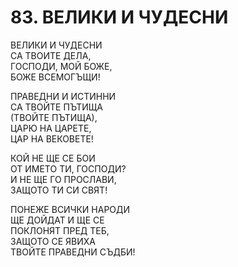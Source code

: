 # 83. ВЕЛИКИ И ЧУДЕСНИ  
  
ВЕЛИКИ И ЧУДЕСНИ  
СА ТВОИТЕ ДЕЛА,  
ГОСПОДИ, МОЙ БОЖЕ,  
БОЖЕ ВСЕМОГЪЩИ!  
  
ПРАВЕДНИ И ИСТИННИ  
СА ТВОЙТЕ ПЪТИЩА  
(ТВОЙТЕ ПЪТИЩА),  
ЦАРЮ НА ЦАРЕТЕ,  
ЦАР НА ВЕКОВЕТЕ!  
  
КОЙ НЕ ЩЕ СЕ БОИ  
ОТ ИМЕТО ТИ, ГОСПОДИ?  
И НЕ ЩЕ ГО ПРОСЛАВИ,  
ЗАЩОТО ТИ СИ СВЯТ!  
  
ПОНЕЖЕ ВСИЧКИ НАРОДИ  
ЩЕ ДОЙДАТ И ЩЕ СЕ  
ПОКЛОНЯТ ПРЕД ТЕБ,  
ЗАЩОТО СЕ ЯВИХА  
ТВОЙТЕ ПРАВЕДНИ СЪДБИ!  


<DownloadsButton pdf="/pdf/83-veliki-i-chudesni.pdf" />

<DownloadChordsButton pdf="/chords/83-veliki-i-chudesni_akord.pdf"/>
